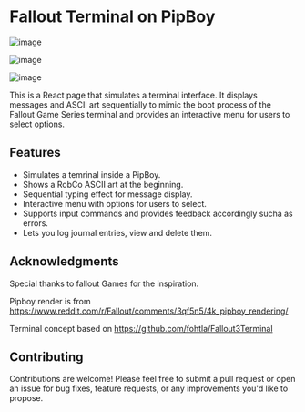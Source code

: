 # Fallout Terminal on PipBoy

![image](https://github.com/rickypcyt/falloutportfolioterminal/assets/105986682/da5b4496-3a6b-4018-b48b-a70acfe0567f)

![image](https://github.com/rickypcyt/falloutportfolioterminal/assets/105986682/7dc86c6b-41f7-47a7-bf69-3e5d98d930a3)

![image](https://github.com/rickypcyt/falloutportfolioterminal/assets/105986682/163410a0-4d6f-4c54-bd41-b845b35b2632)



This is a React page that simulates a terminal interface. It displays messages and ASCII art sequentially to mimic the boot process of the Fallout Game Series terminal and provides an interactive menu for users to select options.

## Features

- Simulates a temrinal inside a PipBoy.
- Shows a RobCo ASCII art at the beginning.
- Sequential typing effect for message display.
- Interactive menu with options for users to select.
- Supports input commands and provides feedback accordingly sucha as errors.
- Lets you log journal entries, view and delete them.

## Acknowledgments
Special thanks to fallout Games for the inspiration.

Pipboy render is from https://www.reddit.com/r/Fallout/comments/3qf5n5/4k_pipboy_rendering/

Terminal concept based on https://github.com/fohtla/Fallout3Terminal

## Contributing
Contributions are welcome! Please feel free to submit a pull request or open an issue for bug fixes, feature requests, or any improvements you'd like to propose.
